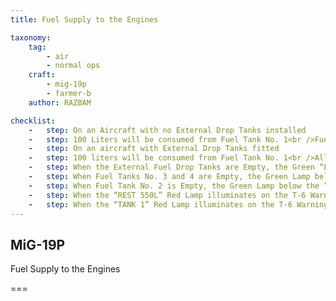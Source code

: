 ```yaml
---
title: Fuel Supply to the Engines

taxonomy:
    tag:
        - air
        - normal ops
    craft: 
        - mig-19p
        - farmer-b
    author: RAZBAM

checklist:
    -   step: On an Aircraft with no External Drop Tanks installed
    -   step: 100 Liters will be consumed from Fuel Tank No. 1<br />Fuel Tanks No. 3, 4 and 2 will be Emptied concurrently<br />Remaining Fuel in Tank No. 1.
    -   step: On an aircraft with External Drop Tanks fitted
    -   step: 100 liters will be consumed from Fuel Tank No. 1<br />All the Fuel from the External Drop Tanks will be consumed<br />Another 100 liters will be consumed from fuel tank No. 1<br />Fuel Tanks No. 3, 4 and 2 will be Emptied concurrently<br />Remaining Fuel in Tank No. 1.
    -   step: When the External Fuel Drop Tanks are Empty, the Green “EXT.TANKS EMPTY” Lamp will illuminate.
    -   step: When Fuel Tanks No. 3 and 4 are Empty, the Green Lamp below the “PUMP TANK 3” and “PUMP TANK 4” Switches will turn illuminate.
    -   step: When Fuel Tank No. 2 is Empty, the Green Lamp below the “PUMP TANK 2” switch will illuminate.
    -   step: When the “REST 550L” Red Lamp illuminates on the T-6 Warning Panel, the Aircraft should enough Fuel for a Flight Time of approximately 20 Minutes at an Altitude of 500 meters and a Speed of 500 Km/h.
    -   step: When the “TANK 1” Red Lamp illuminates on the T-6 Warning Panel, the Fuel remaining in the Fuel Supply System may still be enough for a Flight Time of 5 Minutes depending on the Altitude and the Engine Throttle Settings.
---
```


## MiG-19P 
Fuel Supply to the Engines

===

